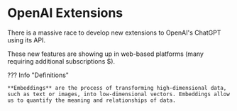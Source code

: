 # OpenAI Extensions

There is a massive race to develop new extensions to OpenAI's ChatGPT using its API.

These new features are showing up in web-based platforms (many requiring additional subscriptions $).



??? Info "Definitions"

    **Embeddings** are the process of transforming high-dimensional data, such as text or images, into low-dimensional vectors. Embeddings allow us to quantify the meaning and relationships of data. 